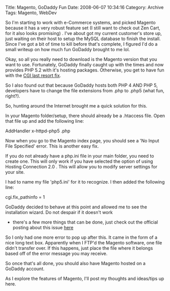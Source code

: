 Title: Magento, GoDaddy Fun
Date: 2008-06-07 10:34:16
Category: Archive
Tags: Magento, WebDev

So I'm starting to work with e-Commerce systems, and picked Magento because it has a very robust feature set (I still 
want to check out Zen Cart, for it also looks promising) .  I've about got my current customer's store up, just waiting 
on their host to setup the MySQL database to finish the install.  Since I've got a bit of time to kill before that's 
complete, I figured I'd do a small writeup on how much fun GoDaddy brought to me lol.

Okay, so all you really need to download is the Magento version that you want to use.  Fortunately, GoDaddy finally 
caught up with the times and now provides PHP 5.2 with it's hosting packages.  Otherwise, you get to have fun with the 
[CGI last resort fix](http://www.magentocommerce.com/wiki/welcome_to_the_magento_user_s_guide/chapter_2).

So I also found out that because GoDaddy hosts both PHP 4 AND PHP 5, developers have to change the file extensions from 
.php to .php5 (what fun, right?).

So, hunting around the Internet brought me a quick solution for this.

In your Magento folder/setup, there should already be a .htaccess file.  Open that file up and add the following line:

AddHandler x-httpd-php5 .php

Now when you go to the Magento index page, you should see a 'No Input File Specified' error.  This is another easy fix.

If you do not already have a php.ini file in your main folder, you need to create one.  This will only work if you have 
selected the option of using Hosting Connection 2.0 .  This will allow you to modify server settings for your site.

I had to name my file 'php5.ini' for it to recognize.  I then added the following line:

cgi.fix_pathinfo = 1

GoDaddy decided to behave at this point and allowed me to see the installation wizard. Do not despair if it doesn't work
- there's a few more things that can be done, just check out the official posting about this issue [here](http://www.magentocommerce.com/wiki/groups/227/error/no_input_file_specified)

So I only had one more error to pop up after this.  It came in the form of a nice long text box.  Apparently when I 
FTP'd the Magento software, one file didn't transfer over.  If this happens, just place the file where it belongs based 
off of the error message you may receive.

So once that's all done, you should also have Magento hosted on a GoDaddy account.

As I explore the features of Magento, I'll post my thoughts and ideas/tips up here.